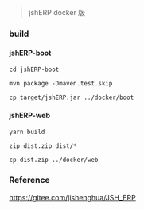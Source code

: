 > jshERP docker 版

### build

#### jshERP-boot

```
cd jshERP-boot

mvn package -Dmaven.test.skip

cp target/jshERP.jar ../docker/boot
```

#### jshERP-web

```
yarn build

zip dist.zip dist/*

cp dist.zip ../docker/web
```


### Reference

https://gitee.com/jishenghua/JSH_ERP